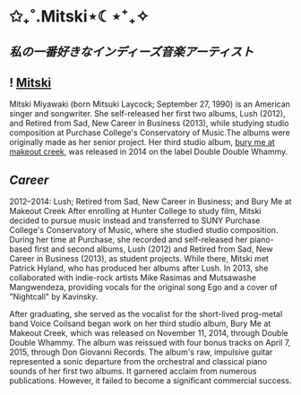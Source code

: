 # **✩₊˚.Mitski⋆☾⋆⁺₊✧**
## *私の一番好きなインディーズ音楽アーティスト*
! [Mitski](https://lzd-img-global.slatic.net/g/p/0da31f5c0cb74ffc2fd490e6a4aa8746.png_720x720q80.png)
---
Mitski Miyawaki (born Mitsuki Laycock; September 27, 1990) is an American singer and songwriter. She self-released her first two albums, Lush (2012), and Retired from Sad, New Career in Business (2013), while studying studio composition at Purchase College's Conservatory of Music.The albums were originally made as her senior project. Her third studio album, [bury me at makeout creek](https://open.spotify.com/album/3I2KkX13lHXuYqfBjSOopo?si=0Wqzt3w9TEK8Fq9jyDH0AA), was released in 2014 on the label Double Double Whammy.

*Career*
---
2012–2014: Lush; Retired from Sad, New Career in Business; and Bury Me at Makeout Creek
After enrolling at Hunter College to study film, Mitski decided to pursue music instead and transferred to SUNY Purchase College's Conservatory of Music, where she studied studio composition. During her time at Purchase, she recorded and self-released her piano-based first and second albums, Lush (2012) and Retired from Sad, New Career in Business (2013), as student projects. While there, Mitski met Patrick Hyland, who has produced her albums after Lush. In 2013, she collaborated with indie-rock artists Mike Rasimas and Mutsawashe Mangwendeza, providing vocals for the original song Ego and a cover of "Nightcall" by Kavinsky.

After graduating, she served as the vocalist for the short-lived prog-metal band Voice Coilsand began work on her third studio album, Bury Me at Makeout Creek, which was released on November 11, 2014, through Double Double Whammy. The album was reissued with four bonus tracks on April 7, 2015, through Don Giovanni Records. The album's raw, impulsive guitar represented a sonic departure from the orchestral and classical piano sounds of her first two albums. It garnered acclaim from numerous publications. However, it failed to become a significant commercial success.
